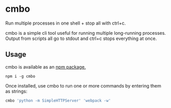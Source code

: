 # cmbo
Run multiple processes in one shell + stop all with ctrl+c.

cmbo is a simple cli tool useful for running multiple long-running processes. Output from scripts all go to stdout and ctrl+c stops everything at once.

## Usage
cmbo is available as an [npm package.](https://www.npmjs.com)
```
npm i -g cmbo
```

Once installed, use cmbo to run one or more commands by entering them as strings:
```bash
cmbo 'python -m SimpleHTTPServer' 'webpack -w'
```
